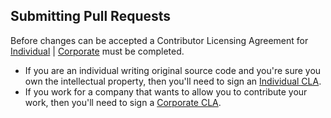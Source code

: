 ## Submitting Pull Requests

Before changes can be accepted a Contributor Licensing Agreement for  [Individual](https://forms.gle/XZJvzw2JyqqJH6HN9) |  [Corporate](https://forms.gle/csDh6Uxewrqxc2oc8) must be completed.

 * If you are an individual writing original source code and you're sure you own the intellectual property, then you'll need to sign an [Individual CLA](https://forms.gle/XZJvzw2JyqqJH6HN9).
 * If you work for a company that wants to allow you to contribute your work, then you'll need to sign a [Corporate CLA](https://forms.gle/csDh6Uxewrqxc2oc8).

